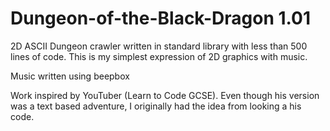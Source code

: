 # Dungeon-of-the-Black-Dragon 1.01 
2D ASCII Dungeon crawler written in standard library with less than 500 lines of code. This is my simplest expression of 2D graphics with music. 

Music written using beepbox 

Work inspired by YouTuber (Learn to Code GCSE). Even though his version was a text based adventure, I originally had the idea from looking a his code.  
